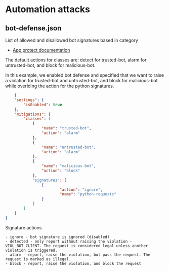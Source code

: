# Automation attacks

## bot-defense.json

List of allowed and disallowed bot signatures based in category

+ [App protect documentation](https://docs.nginx.com/nginx-app-protect/configuration/#bot-signatures)

The default actions for classes are: detect for trusted-bot, alarm for untrusted-bot, and block for malicious-bot. 

In this example, we enabled bot defense and specified that we want to raise a violation for trusted-bot and untrusted-bot, and block for malicious-bot while overiding the action for the python signatures.

```json
    {
    "settings": {
        "isEnabled": true
    },
    "mitigations": {
        "classes": [
            {
                "name": "trusted-bot",
                "action": "alarm"
            },
            {
                "name": "untrusted-bot",
                "action": "alarm"
            },
            {
                "name": "malicious-bot",
                "action": "block"
            },
            "signatures": [
                {
                        "action": "ignore",
                        "name": "python-requests"
                }
            ]
        ]
    }
}

```

Signature actions

    - ignore - bot signature is ignored (disabled)
    - detected - only report without raising the violation - VIOL_BOT_CLIENT. The request is considered legal unless another violation is triggered.
    - alarm - report, raise the violation, but pass the request. The request is marked as illegal.
    - block - report, raise the violation, and block the request
